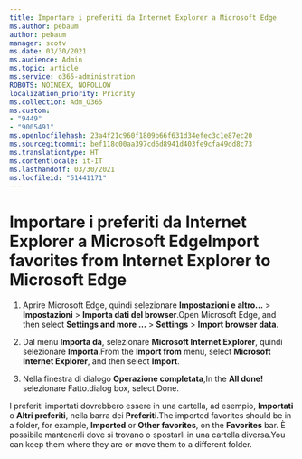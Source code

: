 ```yaml
---
title: Importare i preferiti da Internet Explorer a Microsoft Edge
ms.author: pebaum
author: pebaum
manager: scotv
ms.date: 03/30/2021
ms.audience: Admin
ms.topic: article
ms.service: o365-administration
ROBOTS: NOINDEX, NOFOLLOW
localization_priority: Priority
ms.collection: Adm_O365
ms.custom:
- "9449"
- "9005491"
ms.openlocfilehash: 23a4f21c960f1809b66f631d34efec3c1e87ec20
ms.sourcegitcommit: bef118c00aa397cd6d8941d403fe9cfa49dd8c73
ms.translationtype: HT
ms.contentlocale: it-IT
ms.lasthandoff: 03/30/2021
ms.locfileid: "51441171"
---
```

# <a name="import-favorites-from-internet-explorer-to-microsoft-edge"></a><span data-ttu-id="60dd1-102">Importare i preferiti da Internet Explorer a Microsoft Edge</span><span class="sxs-lookup"><span data-stu-id="60dd1-102">Import favorites from Internet Explorer to Microsoft Edge</span></span>

1. <span data-ttu-id="60dd1-103">Aprire Microsoft Edge, quindi selezionare **Impostazioni e altro...** > **Impostazioni** > **Importa dati del browser**.</span><span class="sxs-lookup"><span data-stu-id="60dd1-103">Open Microsoft Edge, and then select **Settings and more ...** > **Settings** > **Import browser data**.</span></span>

1. <span data-ttu-id="60dd1-104">Dal menu **Importa da**, selezionare **Microsoft Internet Explorer**, quindi selezionare **Importa**.</span><span class="sxs-lookup"><span data-stu-id="60dd1-104">From the **Import from** menu, select **Microsoft Internet Explorer**, and then select **Import**.</span></span>

1. <span data-ttu-id="60dd1-105">Nella finestra di dialogo **Operazione completata**,</span><span class="sxs-lookup"><span data-stu-id="60dd1-105">In the **All done!**</span></span> <span data-ttu-id="60dd1-106">selezionare Fatto.</span><span class="sxs-lookup"><span data-stu-id="60dd1-106">dialog box, select Done.</span></span>

<span data-ttu-id="60dd1-107">I preferiti importati dovrebbero essere in una cartella, ad esempio, **Importati** o **Altri preferiti**, nella barra dei **Preferiti**.</span><span class="sxs-lookup"><span data-stu-id="60dd1-107">The imported favorites should be in a folder, for example, **Imported** or **Other favorites**, on the **Favorites** bar.</span></span> <span data-ttu-id="60dd1-108">È possibile mantenerli dove si trovano o spostarli in una cartella diversa.</span><span class="sxs-lookup"><span data-stu-id="60dd1-108">You can keep them where they are or move them to a different folder.</span></span>